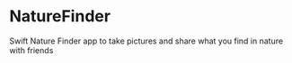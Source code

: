 # NatureFinder
Swift Nature Finder app to take pictures and share what you find in nature with friends
